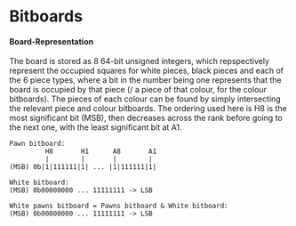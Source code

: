 # Bitboards

#### Board-Representation
The board is stored as 8 64-bit unsigned integers, which repspectively represent the occupied squares for
white pieces, black pieces and each of the 6 piece types, where a bit in the number being one represents that
the board is occupied by that piece (/ a piece of that colour, for the colour bitboards). The pieces of each colour
can be found by simply intersecting the relevant piece and colour bitboards. The ordering used here is H8 is the
most significant bit (MSB), then decreases across the rank before going to the next one, with the least significant
bit at A1.

```
Pawn bitboard:
         H8       H1      A8       A1
         |        |       |        |
(MSB) 0b|1|111111|1| ... |1|111111|1|

White bitboard:
(MSB) 0b00000000 ... 11111111 -> LSB

White pawns bitboard = Pawns bitboard & White bitboard:
(MSB) 0b00000000 ... 11111111 -> LSB
```
